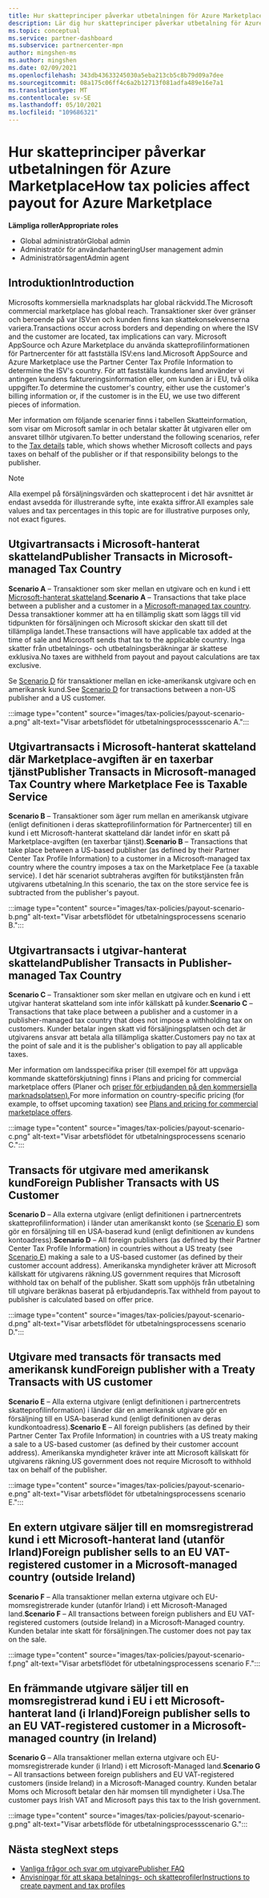 ```yaml
---
title: Hur skatteprinciper påverkar utbetalningen för Azure Marketplace
description: Lär dig hur skatteprinciper påverkar utbetalning för Azure Marketplace.
ms.topic: conceptual
ms.service: partner-dashboard
ms.subservice: partnercenter-mpn
author: mingshen-ms
ms.author: mingshen
ms.date: 02/09/2021
ms.openlocfilehash: 343db43633245030a5eba213cb5c8b79d09a7dee
ms.sourcegitcommit: 08a175c06ff4c6a2b12713f081adfa489e16e7a1
ms.translationtype: MT
ms.contentlocale: sv-SE
ms.lasthandoff: 05/10/2021
ms.locfileid: "109686321"
---
```

# <a name="how-tax-policies-affect-payout-for-azure-marketplace"></a><span data-ttu-id="89211-103">Hur skatteprinciper påverkar utbetalningen för Azure Marketplace</span><span class="sxs-lookup"><span data-stu-id="89211-103">How tax policies affect payout for Azure Marketplace</span></span>

<span data-ttu-id="89211-104">**Lämpliga roller**</span><span class="sxs-lookup"><span data-stu-id="89211-104">**Appropriate roles**</span></span>

- <span data-ttu-id="89211-105">Global administratör</span><span class="sxs-lookup"><span data-stu-id="89211-105">Global admin</span></span>
- <span data-ttu-id="89211-106">Administratör för användarhantering</span><span class="sxs-lookup"><span data-stu-id="89211-106">User management admin</span></span>
- <span data-ttu-id="89211-107">Administratörsagent</span><span class="sxs-lookup"><span data-stu-id="89211-107">Admin agent</span></span>

## <a name="introduction"></a><span data-ttu-id="89211-108">Introduktion</span><span class="sxs-lookup"><span data-stu-id="89211-108">Introduction</span></span>

<span data-ttu-id="89211-109">Microsofts kommersiella marknadsplats har global räckvidd.</span><span class="sxs-lookup"><span data-stu-id="89211-109">The Microsoft commercial marketplace has global reach.</span></span> <span data-ttu-id="89211-110">Transaktioner sker över gränser och beroende på var ISV:en och kunden finns kan skattekonsekvenserna variera.</span><span class="sxs-lookup"><span data-stu-id="89211-110">Transactions occur across borders and depending on where the ISV and the customer are located, tax implications can vary.</span></span> <span data-ttu-id="89211-111">Microsoft AppSource och Azure Marketplace du använda skatteprofilinformationen för Partnercenter för att fastställa ISV:ens land.</span><span class="sxs-lookup"><span data-stu-id="89211-111">Microsoft AppSource and Azure Marketplace use the Partner Center Tax Profile Information to determine the ISV's country.</span></span> <span data-ttu-id="89211-112">För att fastställa kundens land använder vi antingen kundens faktureringsinformation eller, om kunden är i EU, två olika uppgifter.</span><span class="sxs-lookup"><span data-stu-id="89211-112">To determine the customer's country, either use the customer's billing information or, if the customer is in the EU, we use two different pieces of information.</span></span>

<span data-ttu-id="89211-113">Mer information om följande scenarier [](tax-details-marketplace.md) finns i tabellen Skatteinformation, som visar om Microsoft samlar in och betalar skatter åt utgivaren eller om ansvaret tillhör utgivaren.</span><span class="sxs-lookup"><span data-stu-id="89211-113">To better understand the following scenarios, refer to the [Tax details](tax-details-marketplace.md) table, which shows whether Microsoft collects and pays taxes on behalf of the publisher or if that responsibility belongs to the publisher.</span></span>

> [!NOTE]
> <span data-ttu-id="89211-114">Alla exempel på försäljningsvärden och skatteprocent i det här avsnittet är endast avsedda för illustrerande syfte, inte exakta siffror.</span><span class="sxs-lookup"><span data-stu-id="89211-114">All examples sale values and tax percentages in this topic are for illustrative purposes only, not exact figures.</span></span>

## <a name="publisher-transacts-in-microsoft-managed-tax-country"></a><span data-ttu-id="89211-115">Utgivartransacts i Microsoft-hanterat skatteland</span><span class="sxs-lookup"><span data-stu-id="89211-115">Publisher Transacts in Microsoft-managed Tax Country</span></span>

<span data-ttu-id="89211-116">**Scenario A** – Transaktioner som sker mellan en utgivare och en kund i ett [Microsoft-hanterat skatteland](tax-details-marketplace.md#microsoft-managed-countries).</span><span class="sxs-lookup"><span data-stu-id="89211-116">**Scenario A** – Transactions that take place between a publisher and a customer in a [Microsoft-managed tax country](tax-details-marketplace.md#microsoft-managed-countries).</span></span> <span data-ttu-id="89211-117">Dessa transaktioner kommer att ha en tillämplig skatt som läggs till vid tidpunkten för försäljningen och Microsoft skickar den skatt till det tillämpliga landet.</span><span class="sxs-lookup"><span data-stu-id="89211-117">These transactions will have applicable tax added at the time of sale and Microsoft sends that tax to the applicable country.</span></span> <span data-ttu-id="89211-118">Inga skatter från utbetalnings- och utbetalningsberäkningar är skattese exklusiva.</span><span class="sxs-lookup"><span data-stu-id="89211-118">No taxes are withheld from payout and payout calculations are tax exclusive.</span></span>

<span data-ttu-id="89211-119">Se [Scenario D](#foreign-publisher-transacts-with-us-customer) för transaktioner mellan en icke-amerikansk utgivare och en amerikansk kund.</span><span class="sxs-lookup"><span data-stu-id="89211-119">See [Scenario D](#foreign-publisher-transacts-with-us-customer) for transactions between a non-US publisher and a US customer.</span></span>

:::image type="content" source="images/tax-policies/payout-scenario-a.png" alt-text="Visar arbetsflödet för utbetalningsprocessscenario A.":::

## <a name="publisher-transacts-in-microsoft-managed-tax-country-where-marketplace-fee-is-taxable-service"></a><span data-ttu-id="89211-121">Utgivartransacts i Microsoft-hanterat skatteland där Marketplace-avgiften är en taxerbar tjänst</span><span class="sxs-lookup"><span data-stu-id="89211-121">Publisher Transacts in Microsoft-managed Tax Country where Marketplace Fee is Taxable Service</span></span>

<span data-ttu-id="89211-122">**Scenario B** – Transaktioner som äger rum mellan en amerikansk utgivare (enligt definitionen i deras skatteprofilinformation för Partnercenter) till en kund i ett Microsoft-hanterat skatteland där landet inför en skatt på Marketplace-avgiften (en taxerbar tjänst).</span><span class="sxs-lookup"><span data-stu-id="89211-122">**Scenario B** – Transactions that take place between a US-based publisher (as defined by their Partner Center Tax Profile Information) to a customer in a Microsoft-managed tax country where the country imposes a tax on the Marketplace Fee (a taxable service).</span></span> <span data-ttu-id="89211-123">I det här scenariot subtraheras avgiften för butikstjänsten från utgivarens utbetalning.</span><span class="sxs-lookup"><span data-stu-id="89211-123">In this scenario, the tax on the store service fee is subtracted from the publisher's payout.</span></span>

:::image type="content" source="images/tax-policies/payout-scenario-b.png" alt-text="Visar arbetsflödet för utbetalningsprocessens scenario B.":::

## <a name="publisher-transacts-in-publisher-managed-tax-country"></a><span data-ttu-id="89211-125">Utgivartransacts i utgivar-hanterat skatteland</span><span class="sxs-lookup"><span data-stu-id="89211-125">Publisher Transacts in Publisher-managed Tax Country</span></span>

<span data-ttu-id="89211-126">**Scenario C** – Transaktioner som sker mellan en utgivare och en kund i ett utgivar hanterat skatteland som inte inför källskatt på kunder.</span><span class="sxs-lookup"><span data-stu-id="89211-126">**Scenario C** – Transactions that take place between a publisher and a customer in a publisher-managed tax country that does not impose a withholding tax on customers.</span></span> <span data-ttu-id="89211-127">Kunder betalar ingen skatt vid försäljningsplatsen och det är utgivarens ansvar att betala alla tillämpliga skatter.</span><span class="sxs-lookup"><span data-stu-id="89211-127">Customers pay no tax at the point of sale and it is the publisher's obligation to pay all applicable taxes.</span></span>

<span data-ttu-id="89211-128">Mer information om landsspecifika priser (till exempel för att uppväga kommande skatteförskjutning) finns i Plans and pricing for commercial marketplace offers (Planer och [priser för erbjudanden på den kommersiella marknadsplatsen).](/azure/marketplace/plans-pricing#custom-prices)</span><span class="sxs-lookup"><span data-stu-id="89211-128">For more information on country-specific pricing (for example, to offset upcoming taxation) see [Plans and pricing for commercial marketplace offers](/azure/marketplace/plans-pricing#custom-prices).</span></span>

:::image type="content" source="images/tax-policies/payout-scenario-c.png" alt-text="Visar arbetsflödet för utbetalningsprocessens scenario C.":::

## <a name="foreign-publisher-transacts-with-us-customer"></a><span data-ttu-id="89211-130">Transacts för utgivare med amerikansk kund</span><span class="sxs-lookup"><span data-stu-id="89211-130">Foreign Publisher Transacts with US Customer</span></span>

<span data-ttu-id="89211-131">**Scenario D** – Alla externa utgivare (enligt definitionen i partnercentrets skatteprofilinformation) i länder utan amerikanskt konto (se [Scenario E](#foreign-publisher-with-a-treaty-transacts-with-us-customer)) som gör en försäljning till en USA-baserad kund (enligt definitionen av kundens kontoadress).</span><span class="sxs-lookup"><span data-stu-id="89211-131">**Scenario D** – All foreign publishers (as defined by their Partner Center Tax Profile Information) in countries without a US treaty (see [Scenario E](#foreign-publisher-with-a-treaty-transacts-with-us-customer)) making a sale to a US-based customer (as defined by their customer account address).</span></span> <span data-ttu-id="89211-132">Amerikanska myndigheter kräver att Microsoft källskatt för utgivarens räkning.</span><span class="sxs-lookup"><span data-stu-id="89211-132">US government requires that Microsoft withhold tax on behalf of the publisher.</span></span> <span data-ttu-id="89211-133">Skatt som upphöjs från utbetalning till utgivare beräknas baserat på erbjudandepris.</span><span class="sxs-lookup"><span data-stu-id="89211-133">Tax withheld from payout to publisher is calculated based on offer price.</span></span>

:::image type="content" source="images/tax-policies/payout-scenario-d.png" alt-text="Visar arbetsflödet för utbetalningsprocessens scenario D.":::

## <a name="foreign-publisher-with-a-treaty-transacts-with-us-customer"></a><span data-ttu-id="89211-135">Utgivare med transacts för transacts med amerikansk kund</span><span class="sxs-lookup"><span data-stu-id="89211-135">Foreign publisher with a Treaty Transacts with US customer</span></span>

<span data-ttu-id="89211-136">**Scenario E** – Alla externa utgivare (enligt definitionen i partnercentrets skatteprofilinformation) i länder där en amerikansk utgivare gör en försäljning till en USA-baserad kund (enligt definitionen av deras kundkontoadress).</span><span class="sxs-lookup"><span data-stu-id="89211-136">**Scenario E** – All foreign publishers (as defined by their Partner Center Tax Profile Information) in countries with a US treaty making a sale to a US-based customer (as defined by their customer account address).</span></span> <span data-ttu-id="89211-137">Amerikanska myndigheter kräver inte att Microsoft källskatt för utgivarens räkning.</span><span class="sxs-lookup"><span data-stu-id="89211-137">US government does not require Microsoft to withhold tax on behalf of the publisher.</span></span>

:::image type="content" source="images/tax-policies/payout-scenario-e.png" alt-text="Visar arbetsflödet för utbetalningsprocessens scenario E.":::

## <a name="foreign-publisher-sells-to-an-eu-vat-registered-customer-in-a-microsoft-managed-country-outside-ireland"></a><span data-ttu-id="89211-139">En extern utgivare säljer till en momsregistrerad kund i ett Microsoft-hanterat land (utanför Irland)</span><span class="sxs-lookup"><span data-stu-id="89211-139">Foreign publisher sells to an EU VAT-registered customer in a Microsoft-managed country (outside Ireland)</span></span>

<span data-ttu-id="89211-140">**Scenario F** – Alla transaktioner mellan externa utgivare och EU-momsregistrerade kunder (utanför Irland) i ett Microsoft-Managed land.</span><span class="sxs-lookup"><span data-stu-id="89211-140">**Scenario F** – All transactions between foreign publishers and EU VAT-registered customers (outside Ireland) in a Microsoft-Managed country.</span></span> <span data-ttu-id="89211-141">Kunden betalar inte skatt för försäljningen.</span><span class="sxs-lookup"><span data-stu-id="89211-141">The customer does not pay tax on the sale.</span></span>

:::image type="content" source="images/tax-policies/payout-scenario-f.png" alt-text="Visar arbetsflödet för utbetalningsprocessens scenario F.":::

## <a name="foreign-publisher-sells-to-an-eu-vat-registered-customer-in-a-microsoft-managed-country-in-ireland"></a><span data-ttu-id="89211-143">En främmande utgivare säljer till en momsregistrerad kund i EU i ett Microsoft-hanterat land (i Irland)</span><span class="sxs-lookup"><span data-stu-id="89211-143">Foreign publisher sells to an EU VAT-registered customer in a Microsoft-managed country (in Ireland)</span></span>

<span data-ttu-id="89211-144">**Scenario G** – Alla transaktioner mellan externa utgivare och EU-momsregistrerade kunder (i Irland) i ett Microsoft-Managed land.</span><span class="sxs-lookup"><span data-stu-id="89211-144">**Scenario G** – All transactions between foreign publishers and EU VAT-registered customers (inside Ireland) in a Microsoft-Managed country.</span></span> <span data-ttu-id="89211-145">Kunden betalar Moms och Microsoft betalar den här momsen till myndigheter i Usa.</span><span class="sxs-lookup"><span data-stu-id="89211-145">The customer pays Irish VAT and Microsoft pays this tax to the Irish government.</span></span>

:::image type="content" source="images/tax-policies/payout-scenario-g.png" alt-text="Visar arbetsflöde för utbetalningsprocessscenario G.":::

## <a name="next-steps"></a><span data-ttu-id="89211-147">Nästa steg</span><span class="sxs-lookup"><span data-stu-id="89211-147">Next steps</span></span>

- [<span data-ttu-id="89211-148">Vanliga frågor och svar om utgivare</span><span class="sxs-lookup"><span data-stu-id="89211-148">Publisher FAQ</span></span>](/azure/marketplace/marketplace-faq-publisher-guide)
- [<span data-ttu-id="89211-149">Anvisningar för att skapa betalnings- och skatteprofiler</span><span class="sxs-lookup"><span data-stu-id="89211-149">Instructions to create payment and tax profiles</span></span>](./set-up-your-payout-account.md?context=%2fazure%2fmarketplace%2fcontext%2fcontext#create-a-payment-profile)